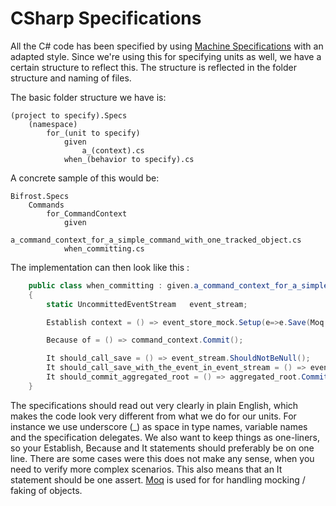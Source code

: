 # CSharp Specifications

All the C# code has been specified by using [Machine Specifications](http://github.com/machine/machine.specifications) with an adapted style.
Since we're using this for specifying units as well, we have a certain structure to reflect this. The structure is reflected in the folder structure and naming of files.

The basic folder structure we have is:

    (project to specify).Specs
        (namespace)
            for_(unit to specify)
                given
                    a_(context).cs
                when_(behavior to specify).cs


A concrete sample of this would be:

    Bifrost.Specs
        Commands
            for_CommandContext
                given
                    a_command_context_for_a_simple_command_with_one_tracked_object.cs
                when_committing.cs


The implementation can then look like this :


```csharp
    public class when_committing : given.a_command_context_for_a_simple_command_with_one_tracked_object_with_one_uncommitted_event
    {
        static UncommittedEventStream   event_stream;

        Establish context = () => event_store_mock.Setup(e=>e.Save(Moq.It.IsAny<UncommittedEventStream>())).Callback((UncommittedEventStream s) => event_stream = s);

        Because of = () => command_context.Commit();

        It should_call_save = () => event_stream.ShouldNotBeNull();
        It should_call_save_with_the_event_in_event_stream = () => event_stream.ShouldContainOnly(uncommitted_event);
        It should_commit_aggregated_root = () => aggregated_root.CommitCalled.ShouldBeTrue();
    }
```

The specifications should read out very clearly in plain English, which makes the code look very different from what we do for our units. For instance we use underscore (_) as space in type names, variable names and the specification delegates. We also want to keep things as one-liners, so your Establish, Because and It statements should preferably be on one line. There are some cases were this does not make any sense, when you need to verify more complex scenarios. This also means that an It statement should be one assert. 
[Moq](http://code.google.com/p/moq/) is used for for handling mocking / faking of objects.